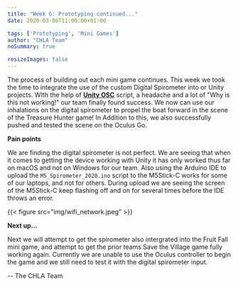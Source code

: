 ```yaml
---
title: "Week 6: Prototyping continued..."
date: 2020-03-06T11:00:00+01:00

tags: ['Prototyping', 'Mini Games']
author: "CHLA Team"
noSummary: true

resizeImages: false
---
```

The process of building out each mini game continues. This week we took the time to integrate the use of the custom Digital Spirometer into or Unity projects. WIth the help of [__Unity OSC__](https://thomasfredericks.github.io/UnityOSC/) script, a headache and a lot of "Why is this not working!" our team finally found success. We now can use our inhalations on the digital spirometer to propel the boat forward in the scene of the Treasure Hunter game! In Addition to this, we also successfully pushed and tested the scene on the Oculus Go.

**Pain points**

We are finding the digital spirometer is not perfect. We are seeing that when it comes to getting the device working with Unity it has only worked thus far on macOS and not on Windows for our team. Also using the Arduino IDE to upload the `M5_Spirometer_2020.ino` script to the M5Stick-C works for some of our laptops, and not for others. During upload we are seeing the screen of the M5Stick-C keep flashing off and on for several times before the IDE throws an error.

{{< figure src="img/wifi_network.jpeg" >}}

**Next up...**

Next we will attempt to get the spirometer also intergrated into the Fruit Fall mini game, and attempt to get the prior teams Save the Village game fully working again. Currently we are unable to use the Oculus controller to begin the game and we still need to test it with the digital spirometer input.



-- The CHLA Team


